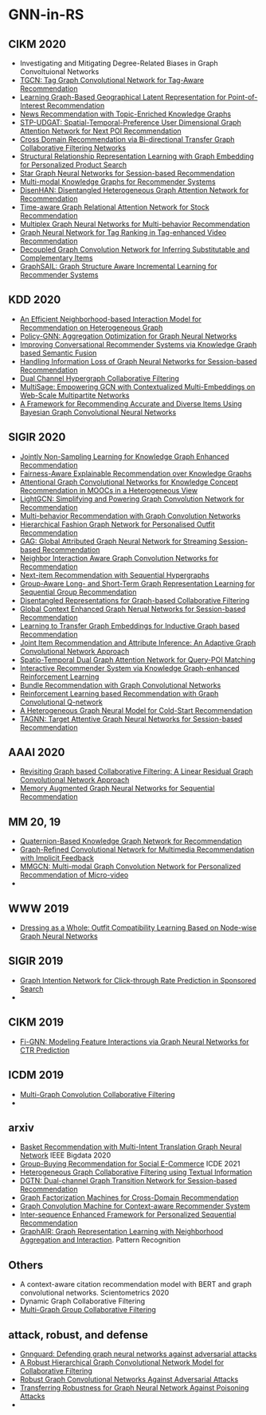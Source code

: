# GNN-in-RS



## CIKM 2020

* Investigating and Mitigating Degree-Related Biases in Graph Convoltuional Networks
* [TGCN: Tag Graph Convolutional Network for Tag-Aware Recommendation](https://dl.acm.org/doi/10.1145/3340531.3411927)
* [Learning Graph-Based Geographical Latent Representation for Point-of-Interest Recommendation](https://dl.acm.org/doi/pdf/10.1145/3340531.3411905)
* [News Recommendation with Topic-Enriched Knowledge Graphs](https://dl.acm.org/doi/pdf/10.1145/3340531.3411932)
* [STP-UDGAT: Spatial-Temporal-Preference User Dimensional Graph Attention Network for Next POI Recommendation](https://dl.acm.org/doi/10.1145/3340531.3411876)
* [Cross Domain Recommendation via Bi-directional Transfer Graph Collaborative Filtering Networks](https://dl.acm.org/doi/10.1145/3340531.3412012)
* [Structural Relationship Representation Learning with Graph Embedding for Personalized Product Search](https://dl.acm.org/doi/10.1145/3340531.3411936)
* [Star Graph Neural Networks for Session-based Recommendation](https://dl.acm.org/doi/10.1145/3340531.3412014)
* [Multi-modal Knowledge Graphs for Recommender Systems](https://dl.acm.org/doi/10.1145/3340531.3411947)
* [DisenHAN: Disentangled Heterogeneous Graph Attention Network for Recommendation](https://dl.acm.org/doi/10.1145/3340531.3411996)
* [Time-aware Graph Relational Attention Network for Stock Recommendation](https://dl.acm.org/doi/10.1145/3340531.3412160)
* [Multiplex Graph Neural Networks for Multi-behavior Recommendation](https://dl.acm.org/doi/10.1145/3340531.3412119)
* [Graph Neural Network for Tag Ranking in Tag-enhanced Video Recommendation](https://dl.acm.org/doi/10.1145/3340531.3416021)
* [Decoupled Graph Convolution Network for Inferring Substitutable and Complementary Items](https://dl.acm.org/doi/10.1145/3340531.3412695)
* [GraphSAIL: Graph Structure Aware Incremental Learning for Recommender Systems](https://dl.acm.org/doi/10.1145/3340531.3412754)


## KDD 2020
* [An Efficient Neighborhood-based Interaction Model for Recommendation on Heterogeneous Graph](https://dl.acm.org/doi/10.1145/3394486.3403050)
* [Policy-GNN: Aggregation Optimization for Graph Neural Networks](https://dl.acm.org/doi/10.1145/3394486.3403088)
* [Improving Conversational Recommender Systems via Knowledge Graph based Semantic Fusion](https://dl.acm.org/doi/10.1145/3394486.3403143)
* [Handling Information Loss of Graph Neural Networks for Session-based Recommendation](https://dl.acm.org/doi/10.1145/3394486.3403170)
* [Dual Channel Hypergraph Collaborative Filtering](https://dl.acm.org/doi/10.1145/3394486.3403253)
* [MultiSage: Empowering GCN with Contextualized Multi-Embeddings on Web-Scale Multipartite Networks](https://dl.acm.org/doi/10.1145/3394486.3403293)
* [A Framework for Recommending Accurate and Diverse Items Using Bayesian Graph Convolutional Neural Networks](https://dl.acm.org/doi/abs/10.1145/3394486.3403254)


## SIGIR 2020
* [Jointly Non-Sampling Learning for Knowledge Graph Enhanced Recommendation](https://dl.acm.org/doi/abs/10.1145/3397271.3401040)
* [Fairness-Aware Explainable Recommendation over Knowledge Graphs]()
* [Attentional Graph Convolutional Networks for Knowledge Concept Recommendation in MOOCs in a Heterogeneous View](https://dl.acm.org/doi/abs/10.1145/3397271.3401057)
* [LightGCN: Simplifying and Powering Graph Convolution Network for Recommendation](https://dl.acm.org/doi/10.1145/3397271.3401063)
* [Multi-behavior Recommendation with Graph Convolution Networks](https://dl.acm.org/doi/10.1145/3397271.3401072)
* [Hierarchical Fashion Graph Network for Personalised Outfit Recommendation](https://dl.acm.org/doi/10.1145/3397271.3401080)
* [GAG: Global Attributed Graph Neural Network for Streaming Session-based Recommendation](https://dl.acm.org/doi/abs/10.1145/3397271.3401109)
* [Neighbor Interaction Aware Graph Convolution Networks for Recommendation](https://dl.acm.org/doi/pdf/10.1145/3397271.3401123)
* [Next-item Recommendation with Sequential Hypergraphs](https://dl.acm.org/doi/10.1145/3397271.3401133)
* [Group-Aware Long- and Short-Term Graph Representation Learning for Sequential Group Recommendation](https://dl.acm.org/doi/abs/10.1145/3397271.3401136)
* [Disentangled Representations for Graph-based Collaborative Filtering](https://dl.acm.org/doi/abs/10.1145/3397271.3401137)
* [Global Context Enhanced Graph Nerual Networks for Session-based Recommendation](https://dl.acm.org/doi/10.1145/3397271.3401142)
* [Learning to Transfer Graph Embeddings for Inductive Graph based Recommendation](https://dl.acm.org/doi/abs/10.1145/3397271.3401145)
* [Joint Item Recommendation and Attribute Inference: An Adaptive Graph Convolutional Network Approach](https://dl.acm.org/doi/abs/10.1145/3397271.3401144)
* [Spatio-Temporal Dual Graph Attention Network for Query-POI Matching](https://dl.acm.org/doi/10.1145/3397271.3401159)
* [Interactive Recommender System via Knowledge Graph-enhanced Reinforcement Learning](https://dl.acm.org/doi/abs/10.1145/3397271.3401174)
* [Bundle Recommendation with Graph Convolutional Networks](https://dl.acm.org/doi/10.1145/3397271.3401198)
* [Reinforcement Learning based Recommendation with Graph Convolutional Q-network](https://dl.acm.org/doi/abs/10.1145/3397271.3401237)
* [A Heterogeneous Graph Neural Model for Cold-Start Recommendation](https://dl.acm.org/doi/abs/10.1145/3397271.3401252)
* [TAGNN: Target Attentive Graph Neural Networks for Session-based Recommendation](https://dl.acm.org/doi/pdf/10.1145/3397271.3401319)

## AAAI 2020
* [Revisiting Graph based Collaborative Filtering: A Linear Residual Graph Convolutional Network Approach](https://aaai.org/ojs/index.php/AAAI/article/view/5330/5186)
* [Memory Augmented Graph Neural Networks for Sequential Recommendation](https://arxiv.org/abs/1912.11730)


## MM 20, 19
* [Quaternion-Based Knowledge Graph Network for Recommendation](https://dl.acm.org/doi/10.1145/3394171.3413992)
* [Graph-Refined Convolutional Network for Multimedia Recommendation with Implicit Feedback](https://dl.acm.org/doi/abs/10.1145/3394171.3413556)
* [MMGCN: Multi-modal Graph Convolution Network for Personalized Recommendation of Micro-video](https://dl.acm.org/doi/10.1145/3343031.3351034)
* 

## WWW 2019
* [Dressing as a Whole: Outfit Compatibility Learning Based on Node-wise Graph Neural Networks]()


## SIGIR 2019
* [Graph Intention Network for Click-through Rate Prediction in Sponsored Search](https://dl.acm.org/doi/10.1145/3331184.3331283)
* 


## CIKM 2019
* [Fi-GNN: Modeling Feature Interactions via Graph Neural Networks for CTR Prediction](https://dl.acm.org/doi/10.1145/3357384.3357951)


## ICDM 2019
* [Multi-Graph Convolution Collaborative Filtering](https://ieeexplore.ieee.org/iel7/8961330/8970627/08970709.pdf)
* 

## arxiv
* [Basket Recommendation with Multi-Intent Translation Graph Neural Network](https://arxiv.org/abs/2010.11419) IEEE Bigdata 2020
* [Group-Buying Recommendation for Social E-Commerce](https://arxiv.org/abs/2010.06848) ICDE 2021
* [Heterogeneous Graph Collaborative Filtering using Textual Information](https://arxiv.org/abs/2010.07027)
* [DGTN: Dual-channel Graph Transition Network for Session-based Recommendation](https://arxiv.org/pdf/2009.10002.pdf)
* [Graph Factorization Machines for Cross-Domain Recommendation](https://arxiv.org/abs/2007.05911)
* [Graph Convolution Machine for Context-aware Recommender System](https://arxiv.org/abs/2001.11402)
* [Inter-sequence Enhanced Framework for Personalized Sequential Recommendation](https://arxiv.org/abs/2004.12118)
* [GraphAIR: Graph Representation Learning with Neighborhood Aggregation and Interaction](https://arxiv.org/abs/1911.01731). Pattern Recognition



## Others
* A context-aware citation recommendation model with BERT and graph convolutional networks. Scientometrics 2020
* Dynamic Graph Collaborative Filtering
* [Multi-Graph Group Collaborative Filtering](https://dl.acm.org/doi/10.1145/3372278.3390715)



## attack, robust, and defense
* [Gnnguard: Defending graph neural networks against adversarial attacks](https://proceedings.neurips.cc/paper/2020/hash/690d83983a63aa1818423fd6edd3bfdb-Abstract.html)
* [A Robust Hierarchical Graph Convolutional Network Model for Collaborative Filtering](https://arxiv.org/abs/2004.14734)
* [Robust Graph Convolutional Networks Against Adversarial Attacks](https://dl.acm.org/doi/10.1145/3292500.3330851)
* [Transferring Robustness for Graph Neural Network Against Poisoning Attacks](https://dl.acm.org/doi/abs/10.1145/3336191.3371851)
* 